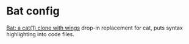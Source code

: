 # Bat config
[Bat: a cat(1) clone with wings](https://github.com/sharkdp/bat)
drop-in replacement for cat, puts syntax highlighting into code files.
